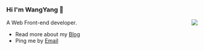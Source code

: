 ### Hi I'm WangYang 👋

<img align="right" src="https://github-readme-stats.vercel.app/api?username=wyangx&show_icons=true&icon_color=0366d6&text_color=24292e&bg_color=ffffff&hide_title=true" />

A Web Front-end developer.

- Read more about my [Blog](https://wymoe.com/)
- Ping me by [Email](mailto:i@wymoe.com)
